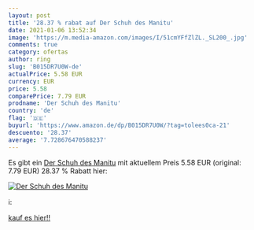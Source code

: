 ```yaml
---
layout: post
title: '28.37 % rabat auf Der Schuh des Manitu'
date: 2021-01-06 13:52:34
image: 'https://m.media-amazon.com/images/I/51cmYFfZlZL._SL200_.jpg'
comments: true
category: ofertas
author: ring
slug: 'B015DR7U0W-de'
actualPrice: 5.58 EUR
currency: EUR
price: 5.58
comparePrice: 7.79 EUR
prodname: 'Der Schuh des Manitu'
country: 'de'
flag: '🇩🇪'
buyurl: 'https://www.amazon.de/dp/B015DR7U0W/?tag=tolees0ca-21'
descuento: '28.37'
average: '7.728676470588237'
---
```


Es gibt ein [Der Schuh des Manitu](https://www.amazon.de/dp/B015DR7U0W/?tag=tolees0ca-21) mit aktuellem Preis 5.58 EUR (original: 7.79 EUR) 28.37 % Rabatt hier:

[![Der Schuh des Manitu](https://m.media-amazon.com/images/I/51cmYFfZlZL._SL200_.jpg)](https://www.amazon.de/dp/B015DR7U0W/?tag=tolees0ca-21)

ℹ️:


[kauf es hier!!](https://www.amazon.de/dp/B015DR7U0W/?tag=tolees0ca-21)
